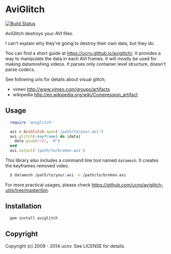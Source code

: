 # AviGlitch
[![Build Status](https://travis-ci.org/ucnv/aviglitch.svg?branch=master)](https://travis-ci.org/ucnv/aviglitch)

AviGlitch destroys your AVI files.

I can't explain why they're going to destroy their own data, but they do.

You can find a short guide at <https://ucnv.github.io/aviglitch/>.
It provides a way to manipulate the data in each AVI frames.
It will mostly be used for making datamoshing videos.
It parses only container level structure, doesn't parse codecs.

See following urls for details about visual glitch;

* vimeo <http://www.vimeo.com/groups/artifacts>
* wikipedia <http://en.wikipedia.org/wiki/Compression_artifact>

## Usage

```ruby
  require 'aviglitch'

  avi = AviGlitch.open('/path/to/your.avi')
  avi.glitch(:keyframe) do |data|
    data.gsub(/\d/, '0')
  end
  avi.output('/path/to/broken.avi')
```

This library also includes a command line tool named `datamosh`.
It creates the keyframes removed video.

```sh
  $ datamosh /path/to/your.avi -o /path/to/broken.avi
```

For more practical usages, please check <https://github.com/ucnv/aviglitch-utils/tree/master/bin>.

## Installation

```sh
  gem install aviglitch
```

## Copyright

Copyright (c) 2009 - 2014 ucnv. See LICENSE for details.
